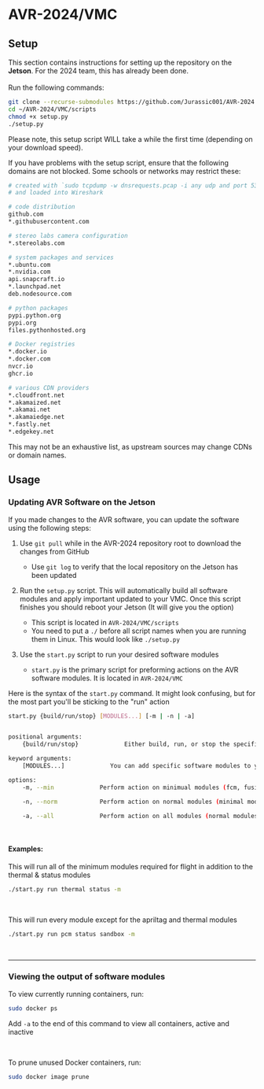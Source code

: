 # AVR-2024/VMC
## Setup
This section contains instructions for setting up the repository on the **Jetson**. For the 2024 team, this has already been done. <br/><br/>
Run the following commands:

```bash
git clone --recurse-submodules https://github.com/Jurassic001/AVR-2024 ~/AVR-2024
cd ~/AVR-2024/VMC/scripts
chmod +x setup.py
./setup.py
```

Please note, this setup script WILL take a while the first time
(depending on your download speed).

If you have problems with the setup script, ensure that the following
domains are not blocked. Some schools or networks may restrict these:

```bash
# created with `sudo tcpdump -w dnsrequests.pcap -i any udp and port 53`
# and loaded into Wireshark

# code distribution
github.com
*.githubusercontent.com

# stereo labs camera configuration
*.stereolabs.com

# system packages and services
*.ubuntu.com
*.nvidia.com
api.snapcraft.io
*.launchpad.net
deb.nodesource.com

# python packages
pypi.python.org
pypi.org
files.pythonhosted.org

# Docker registries
*.docker.io
*.docker.com
nvcr.io
ghcr.io

# various CDN providers
*.cloudfront.net
*.akamaized.net
*.akamai.net
*.akamaiedge.net
*.fastly.net
*.edgekey.net
```

This may not be an exhaustive list, as upstream sources may change CDNs or domain names.

## Usage
### Updating AVR Software on the Jetson
If you made changes to the AVR software, you can update the software using the following steps: <br/>

1. Use `git pull` while in the AVR-2024 repository root to download the changes from GitHub
    - Use `git log` to verify that the local repository on the Jetson has been updated

2. Run the `setup.py` script. This will automatically build all software modules and apply important updated to your VMC. Once this script finishes you should reboot your Jetson (It will give you the option)
    - This script is located in `AVR-2024/VMC/scripts`
    - You need to put a `./` before all script names when you are running them in Linux. This would look like `./setup.py`

3. Use the `start.py` script to run your desired software modules
    - `start.py` is the primary script for preforming actions on the AVR software modules. It is located in `AVR-2024/VMC`

Here is the syntax of the `start.py` command. It might look confusing, but for the most part you'll be sticking to the "run" action

```bash
start.py {build/run/stop} [MODULES...] [-m | -n | -a]


positional arguments:
    {build/run/stop}             Either build, run, or stop the specified modules

keyword arguments:
    [MODULES...]             You can add specific software modules to your command execution. Just type the module name(s), with a space in between each name

options:
    -m, --min             Perform action on minimual modules (fcm, fusion, mavp2p, mqtt, vio). This is the bare minimum for flight

    -n, --norm            Perform action on normal modules (minimal modules, apriltag, pcm, status, thermal). This is what you will need for scoring. If nothing else is specified, this is the default

    -a, --all             Perform action on all modules (normal modules + sandbox). Sandbox is the module you need for autonomous control and some other functions like apriltag LED flashing
```
<br/>

#### Examples:
This will run all of the minimum modules required for flight in addition to the thermal & status modules
```bash
./start.py run thermal status -m
```
<br/>

This will run every module except for the apriltag and thermal modules
```bash
./start.py run pcm status sandbox -m
```

<br/>

***

### Viewing the output of software modules
To view currently running containers, run:
```bash
sudo docker ps
```
Add `-a` to the end of this command to view all containers, active and inactive

<br/>

To prune unused Docker containers, run:
```bash
sudo docker image prune
```